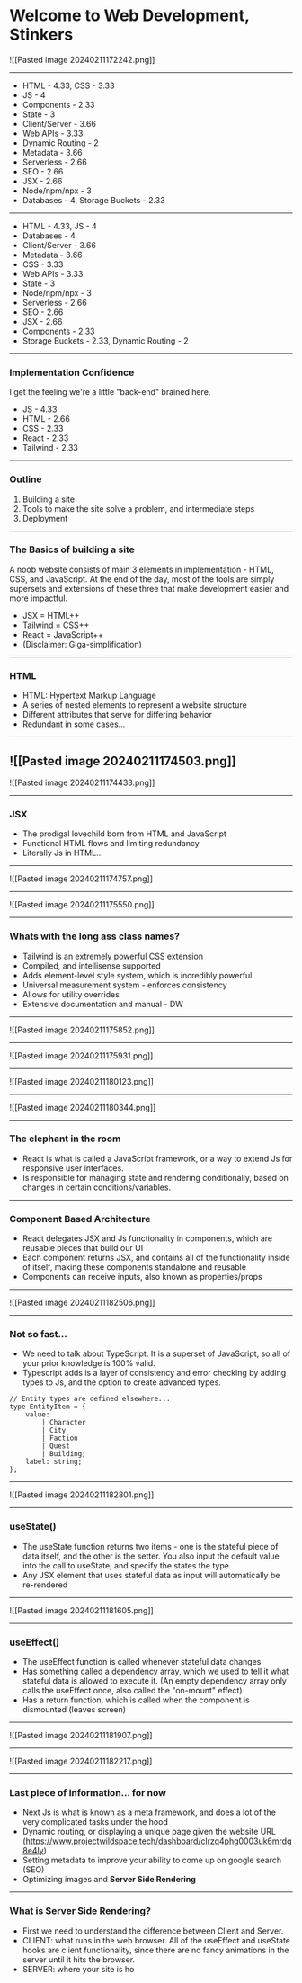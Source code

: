 # Welcome to Web Development, Stinkers
![[Pasted image 20240211172242.png]]

---

- HTML - 4.33, CSS - 3.33
- JS - 4
- Components - 2.33
- State - 3
- Client/Server - 3.66
- Web APIs - 3.33
- Dynamic Routing - 2
- Metadata - 3.66
- Serverless - 2.66
- SEO - 2.66
- JSX - 2.66
- Node/npm/npx - 3
- Databases - 4, Storage Buckets - 2.33

---

- HTML - 4.33, JS - 4
- Databases - 4
- Client/Server - 3.66
- Metadata - 3.66
- CSS - 3.33
- Web APIs - 3.33
- State - 3
- Node/npm/npx - 3
- Serverless - 2.66
- SEO - 2.66
- JSX - 2.66
- Components - 2.33
- Storage Buckets - 2.33, Dynamic Routing - 2 ​

---
### Implementation Confidence
I get the feeling we're a little "back-end" brained here.

- JS - 4.33
- HTML - 2.66
- CSS - 2.33
- React - 2.33
- Tailwind - 2.33

---

### Outline
1. Building a site
2. Tools to make the site solve a problem, and intermediate steps
3. Deployment

---

### The Basics of building a site
A noob website consists of main 3 elements in implementation - HTML, CSS, and JavaScript. At the end of the day, most of the tools are simply supersets and extensions of these three that make development easier and more impactful.
- JSX = HTML++
- Tailwind = CSS++
- React = JavaScript++
- (Disclaimer: Giga-simplification)

---

### HTML
- HTML: Hypertext Markup Language
- A series of nested elements to represent a website structure
- Different attributes that serve for differing behavior
- Redundant in some cases...

---
![[Pasted image 20240211174503.png]]
---

![[Pasted image 20240211174433.png]]

---

### JSX
- The prodigal lovechild born from HTML and JavaScript
- Functional HTML flows and limiting redundancy
- Literally Js in HTML...

---

![[Pasted image 20240211174757.png]]

---

![[Pasted image 20240211175550.png]]

---

### Whats with the long ass class names?
- Tailwind is an extremely powerful CSS extension
- Compiled, and intellisense supported
- Adds element-level style system, which is incredibly powerful
- Universal measurement system - enforces consistency
- Allows for utility overrides
- Extensive documentation and manual - DW

---

![[Pasted image 20240211175852.png]]

---

![[Pasted image 20240211175931.png]]

---

![[Pasted image 20240211180123.png]]

---

![[Pasted image 20240211180344.png]]

---

### The elephant in the room
- React is what is called a JavaScript framework, or a way to extend Js for responsive user interfaces.
- Is responsible for managing state and rendering conditionally, based on changes in certain conditions/variables.

---

### Component Based Architecture
- React delegates JSX and Js functionality in components, which are reusable pieces that build our UI
- Each component returns JSX, and contains all of the functionality inside of itself, making these components standalone and reusable
- Components can receive inputs, also known as properties/props

---

![[Pasted image 20240211182506.png]]

---

### Not so fast...
- We need to talk about TypeScript. It is a superset of JavaScript, so all of your prior knowledge is 100% valid. 
- Typescript adds is a layer of consistency and error checking by adding types to Js, and the option to create advanced types.
```Js
// Entity types are defined elsewhere...
type EntityItem = {
    value:
        | Character
        | City
        | Faction
        | Quest
        | Building;
    label: string;
};
```
---

![[Pasted image 20240211182801.png]]


---

### useState()
- The useState function returns two items - one is the stateful piece of data itself, and the other is the setter. You also input the default value into the call to useState, and specify the states the type.
- Any JSX element that uses stateful data as input will automatically be re-rendered

---

![[Pasted image 20240211181605.png]]

---

### useEffect()
- The useEffect function is called whenever stateful data changes 
- Has something called a dependency array, which we used to tell it what stateful data is allowed to execute it. (An empty dependency array only calls the useEffect once, also called the "on-mount" effect)
- Has a return function, which is called when the component is dismounted (leaves screen)

---

![[Pasted image 20240211181907.png]]

---

![[Pasted image 20240211182217.png]]

---

### Last piece of information... for now
- Next Js is what is known as a meta framework, and does a lot of the very complicated tasks under the hood
- Dynamic routing, or displaying a unique page given the website URL (https://www.projectwildspace.tech/dashboard/clrzq4phg0003uk6mrdg8e4ly)
- Setting metadata to improve your ability to come up on google search (SEO)
- Optimizing images and **Server Side Rendering**

---
### What is Server Side Rendering?
- First we need to understand the difference between Client and Server.
- CLIENT: what runs in the web browser. All of the useEffect and useState hooks are client functionality, since there are no fancy animations in the server until it hits the browser.
- SERVER: where your site is ho